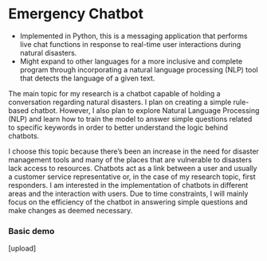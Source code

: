 # Emergency Chatbot

* Implemented in Python, this is a messaging application that performs live chat functions in response to real-time user interactions during natural disasters.
* Might expand to other languages for a more inclusive and complete program through incorporating a natural language processing (NLP) tool that detects the language of a given text.

The main topic for my research is a chatbot capable of holding a conversation regarding natural disasters. I plan on creating a simple rule-based chatbot. However, I also plan to explore Natural Language Processing (NLP) and learn how to train the model to answer simple questions related to specific keywords in order to better understand the logic behind chatbots.

I choose this topic because there’s been an increase in the need for disaster management tools and many of the places that are vulnerable to disasters lack access to resources. Chatbots act as a link between a user and usually a customer service representative or, in the case of my research topic, first responders. I am interested in the implementation of chatbots in different areas and the interaction with users. Due to time constraints, I will mainly focus on the efficiency of the chatbot in answering simple questions and make changes as deemed necessary.

### Basic demo
[upload]
